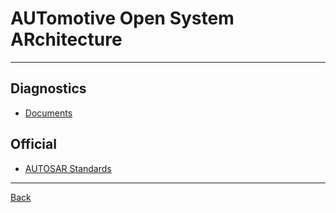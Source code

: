 # AUTomotive Open System ARchitecture

---

## Diagnostics

- [Documents](./Diagnostics/Documents.md)

## Official

- [AUTOSAR Standards](https://www.autosar.org/standards)

---

[Back](./../readme.md)
